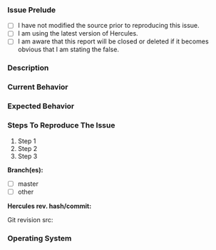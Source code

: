 [//]: # (**********************************)
[//]: # (** Fill in the following fields **)
[//]: # (**********************************)

[//]: # (Note: Lines beginning with syntax such as this one, are comments and will not be visible in your report!)

### Issue Prelude

[//]: # (Please complete these mandatory steps and check the following boxes by putting an `x` inside the brackets _before_ filing your issue)

-  [ ] I have not modified the source prior to reproducing this issue.
-  [ ] I am using the latest version of Hercules.
-  [ ] I am aware that this report will be closed or deleted if it becomes obvious that I am stating the false.

### Description

[//]: # (Description of the problem or issue at length.)
[//]: # (Please specify any battle configuration related to the components of this issue that have been changed from the default values. This will allow quicker determination of the cause of the problem.)

### Current Behavior

[//]: # (Describe at length what you noticed during your analysis.)
[//]: # (If this is a crash, post the core/stack-dump or crash-log to https://gist.github.com/)
[//]: # (If you are referencing from sources such as iROwiki or ratemyserver.net, please quote specific information rather than providing the links alone.)

### Expected Behavior

[//]: # (Tell us what should happen instead.)

### Steps To Reproduce The Issue

1. Step 1
2. Step 2
3. Step 3

**Branch(es):**
- [ ] master
- [ ] other

**Hercules rev. hash/commit:** 

Git revision src:

[//]: # (Copy the first 3 lines of the login-server, char-server or map-server startup.)
[//]: # ( [Info]: Hercules 64-bit for Mac OS X )
[//]: # ( [Info]: Git revision src: 'a5918b329ca0826b04dca32ede783586403f58db' )
[//]: # ( [Info]: Git revision scripts: 'a5918b329ca0826b04dca32ede783586403f58db' )

### Operating System

[//]: # (Mac OS X 10.12.3 16D32 [x86_64])
[//]: # (Thank you for adhering to this process! It ensures your issue is resolved quickly and that neither your nor our time is needlessly wasted.)
[//]: # (This template is for problem reports. For other types of report, edit it accordingly.)
[//]: # (For fixes please create a Pull Request.)

